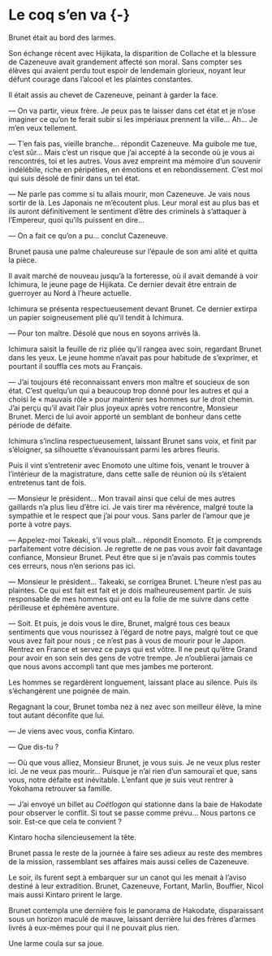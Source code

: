 # Le coq s’en va {-}

Brunet était au bord des larmes.

Son échange récent avec Hijikata, la disparition de Collache et la blessure de
Cazeneuve avait grandement affecté son moral. Sans compter ses élèves qui
avaient perdu tout espoir de lendemain glorieux, noyant leur défunt courage
dans l’alcool et les plaintes constantes.

Il était assis au chevet de Cazeneuve, peinant à garder la face.

— On va partir, vieux frère. Je peux pas te laisser dans cet état et je n’ose
imaginer ce qu’on te ferait subir si les impériaux prennent la ville… Ah… Je
m’en veux tellement.

— T’en fais pas, vieille branche… répondit Cazeneuve. Ma guibole me tue, c’est
sûr… Mais c’est un risque que j’ai accepté à la seconde où je vous ai
rencontrés, toi et les autres. Vous avez empreint ma mémoire d’un souvenir
indélébile, riche en péripéties, en émotions et en rebondissement. C’est moi
qui suis désolé de finir dans un tel état.

— Ne parle pas comme si tu allais mourir, mon Cazeneuve. Je vais nous sortir de
là. Les Japonais ne m’écoutent plus. Leur moral est au plus bas et ils auront
définitivement le sentiment d’être des criminels à s’attaquer à l’Empereur,
quoi qu’ils puissent en dire…

— On a fait ce qu’on a pu… conclut Cazeneuve.

Brunet pausa une palme chaleureuse sur l’épaule de son ami alité et quitta la
pièce.

Il avait marché de nouveau jusqu’à la forteresse, où il avait demandé à voir
Ichimura, le jeune page de Hijikata. Ce dernier devait être entrain de
guerroyer au Nord à l’heure actuelle.

Ichimura se présenta respectueusement devant Brunet. Ce dernier extirpa un
papier soigneusement plié qu’il tendit à Ichimura.

— Pour ton maître. Désolé que nous en soyons arrivés là.

Ichimura saisit la feuille de riz pliée qu’il rangea avec soin, regardant
Brunet dans les yeux. Le jeune homme n’avait pas pour habitude de s’exprimer,
et pourtant il souffla ces mots au Français.

— J’ai toujours été reconnaissant envers mon maître et soucieux de son état.
C’est quelqu’un qui a beaucoup trop donné pour les autres et qui a choisi le
« mauvais rôle » pour maintenir ses hommes sur le droit chemin. J’ai perçu
qu’il avait l’air plus joyeux après votre rencontre, Monsieur Brunet. Merci
de lui avoir apporté un semblant de bonheur dans cette période de défaite.

Ichimura s’inclina respectueusement, laissant Brunet sans voix, et finit par
s’éloigner, sa silhouette s’évanouissant parmi les arbres fleuris.

Puis il vint s’entretenir avec Enomoto une ultime fois, venant le trouver à
l’intérieur de la magistrature, dans cette salle de réunion où ils s’étaient
entretenus tant de fois.

— Monsieur le président… Mon travail ainsi que celui de mes autres gaillards
n’a plus lieu d’être ici. Je vais tirer ma révérence, malgré toute la sympathie
et le respect que j’ai pour vous. Sans parler de l’amour que je porte à votre
pays.

— Appelez-moi Takeaki, s’il vous plaît… répondit Enomoto. Et je comprends
parfaitement votre décision. Je regrette de ne pas vous avoir fait davantage
confiance, Monsieur Brunet. Peut être que si je n’avais pas commis toutes ces
erreurs, nous n’en serions pas ici.

— Monsieur le président… Takeaki, se corrigea Brunet. L’heure n’est pas au
plaintes. Ce qui est fait est fait et je dois malheureusement partir. Je suis
responsable de mes hommes qui ont eu la folie de me suivre dans cette
périlleuse et éphémère aventure.

— Soit. Et puis, je dois vous le dire, Brunet, malgré tous ces beaux sentiments
que vous nourissez à l’égard de notre pays, malgré tout ce que vous avez fait
pour nous ; ce n’est pas à vous de mourir pour le Japon. Rentrez en France
et servez ce pays qui est vôtre. Il ne peut qu’être Grand pour avoir en son
sein des gens de votre trempe. Je n’oublierai jamais ce que nous avons accompli
tant que mes jambes me porteront.

Les hommes se regardèrent longuement, laissant place au silence. Puis ils
s’échangèrent une poignée de main.

Regagnant la cour, Brunet tomba nez à nez avec son meilleur élève, la mine tout
autant déconfite que lui.

— Je viens avec vous, confia Kintaro.

— Que dis-tu ?

— Où que vous alliez, Monsieur Brunet, je vous suis. Je ne veux plus rester
ici. Je ne veux pas mourir… Puisque je n’ai rien d’un samouraï et que, sans
vous, notre défaite est inévitable. L’enfant que je suis veut rentrer à
Yokohama retrouver sa famille.

— J’ai envoyé un billet au *Coëtlogon* qui stationne dans la baie de Hakodate
pour observer le conflit. Si tout se passe comme prévu… Nous partons ce soir.
Est-ce que cela te convient ?

Kintaro hocha silencieusement la tête.

Brunet passa le reste de la journée à faire ses adieux au reste des membres
de la mission, rassemblant ses affaires mais aussi celles de Cazeneuve.

Le soir, ils furent sept à embarquer sur un canot qui les menait à l’aviso
destiné à leur extradition. Brunet, Cazeneuve, Fortant, Marlin, Bouffier,
Nicol mais aussi Kintaro prirent le large.

Brunet contempla une dernière fois le panorama de Hakodate, disparaissant sous
un horizon maculé de mauve, laissant derrière lui des frères d’armes livrés à
eux-mêmes pour qui il ne pouvait plus rien.

Une larme coula sur sa joue.
